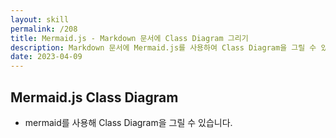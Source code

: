 ```yaml
---
layout: skill
permalink: /208
title: Mermaid.js - Markdown 문서에 Class Diagram 그리기
description: Markdown 문서에 Mermaid.js를 사용하여 Class Diagram을 그릴 수 있습니다.
date: 2023-04-09
---
```



## Mermaid.js Class Diagram

- mermaid를 사용해 Class Diagram을 그릴 수 있습니다.

```mermaid
